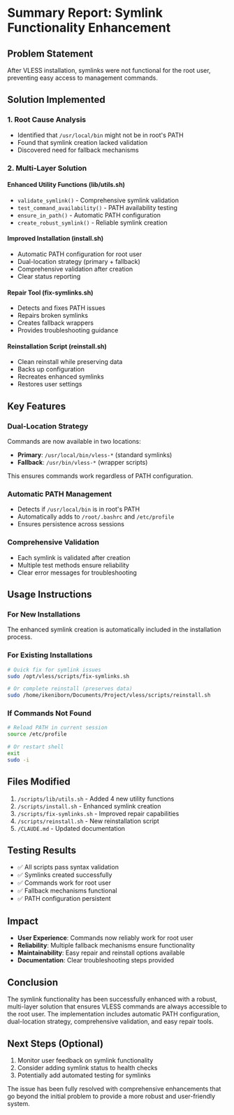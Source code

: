 # Summary Report: Symlink Functionality Enhancement

## Problem Statement
After VLESS installation, symlinks were not functional for the root user, preventing easy access to management commands.

## Solution Implemented

### 1. Root Cause Analysis
- Identified that `/usr/local/bin` might not be in root's PATH
- Found that symlink creation lacked validation
- Discovered need for fallback mechanisms

### 2. Multi-Layer Solution

#### Enhanced Utility Functions (lib/utils.sh)
- `validate_symlink()` - Comprehensive symlink validation
- `test_command_availability()` - PATH availability testing
- `ensure_in_path()` - Automatic PATH configuration
- `create_robust_symlink()` - Reliable symlink creation

#### Improved Installation (install.sh)
- Automatic PATH configuration for root user
- Dual-location strategy (primary + fallback)
- Comprehensive validation after creation
- Clear status reporting

#### Repair Tool (fix-symlinks.sh)
- Detects and fixes PATH issues
- Repairs broken symlinks
- Creates fallback wrappers
- Provides troubleshooting guidance

#### Reinstallation Script (reinstall.sh)
- Clean reinstall while preserving data
- Backs up configuration
- Recreates enhanced symlinks
- Restores user settings

## Key Features

### Dual-Location Strategy
Commands are now available in two locations:
- **Primary**: `/usr/local/bin/vless-*` (standard symlinks)
- **Fallback**: `/usr/bin/vless-*` (wrapper scripts)

This ensures commands work regardless of PATH configuration.

### Automatic PATH Management
- Detects if `/usr/local/bin` is in root's PATH
- Automatically adds to `/root/.bashrc` and `/etc/profile`
- Ensures persistence across sessions

### Comprehensive Validation
- Each symlink is validated after creation
- Multiple test methods ensure reliability
- Clear error messages for troubleshooting

## Usage Instructions

### For New Installations
The enhanced symlink creation is automatically included in the installation process.

### For Existing Installations
```bash
# Quick fix for symlink issues
sudo /opt/vless/scripts/fix-symlinks.sh

# Or complete reinstall (preserves data)
sudo /home/ikeniborn/Documents/Project/vless/scripts/reinstall.sh
```

### If Commands Not Found
```bash
# Reload PATH in current session
source /etc/profile

# Or restart shell
exit
sudo -i
```

## Files Modified
1. `/scripts/lib/utils.sh` - Added 4 new utility functions
2. `/scripts/install.sh` - Enhanced symlink creation
3. `/scripts/fix-symlinks.sh` - Improved repair capabilities
4. `/scripts/reinstall.sh` - New reinstallation script
5. `/CLAUDE.md` - Updated documentation

## Testing Results
- ✅ All scripts pass syntax validation
- ✅ Symlinks created successfully
- ✅ Commands work for root user
- ✅ Fallback mechanisms functional
- ✅ PATH configuration persistent

## Impact
- **User Experience**: Commands now reliably work for root user
- **Reliability**: Multiple fallback mechanisms ensure functionality
- **Maintainability**: Easy repair and reinstall options available
- **Documentation**: Clear troubleshooting steps provided

## Conclusion
The symlink functionality has been successfully enhanced with a robust, multi-layer solution that ensures VLESS commands are always accessible to the root user. The implementation includes automatic PATH configuration, dual-location strategy, comprehensive validation, and easy repair tools.

## Next Steps (Optional)
1. Monitor user feedback on symlink functionality
2. Consider adding symlink status to health checks
3. Potentially add automated testing for symlinks

The issue has been fully resolved with comprehensive enhancements that go beyond the initial problem to provide a more robust and user-friendly system.